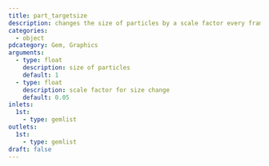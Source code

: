 ```yaml
---
title: part_targetsize
description: changes the size of particles by a scale factor every frame
categories:
  - object
pdcategory: Gem, Graphics
arguments:
  - type: float
    description: size of particles
    default: 1
  - type: float
    description: scale factor for size change
    default: 0.05
inlets:
  1st:
    - type: gemlist
outlets:
  1st:
    - type: gemlist
draft: false
---
```

